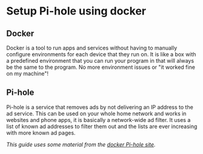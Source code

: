 # Setup Pi-hole using docker

## Docker
Docker is a tool to run apps and services without having to manually configure environments for each device that they run on. It is like a box with a predefined environment that you can run your program in that will always be the same to the program. No more environment issues or "it worked fine on my machine"!

## Pi-hole
Pi-hole is a service that removes ads by not delivering an IP address to the ad service. This can be used on your whole home network and works in websites and phone apps, it is basically a network-wide ad filter. It uses a list of known ad addresses to filter them out and the lists are ever increasing with more known ad pages.


*This guide uses some material from the [docker Pi-hole site](https://hub.docker.com/r/pihole/pihole).*
